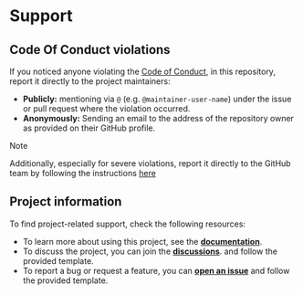<!--
SPDX-FileCopyrightText: © 2025 open-nudge <https://github.com/open-nudge>
SPDX-FileContributor: szymonmaszke <github@maszke.co>

SPDX-License-Identifier: Apache-2.0
-->

# Support

## Code Of Conduct violations

If you noticed anyone violating the [Code of Conduct](./CODE_OF_CONDUCT.md),
in this repository, report it directly to the project maintainers:

- __Publicly:__ mentioning via `@` (e.g. `@maintainer-user-name`) under the issue
    or pull request where the violation occurred.
- __Anonymously:__ Sending an email to the address of the repository owner
    as provided on their GitHub profile.

<!-- vale off -->

> [!NOTE]
> Additionally, especially for severe violations, report it
> directly to the GitHub team by following the instructions
> [here](https://docs.github.com/en/github/building-a-strong-community/reporting-abuse-or-spam)

<!-- vale on -->

## Project information

To find project-related support, check the following resources:

- To learn more about using this project, see the
    [__documentation__](https://open-nudge.github.io/comver).
- To discuss the project, you can join the
    [__discussions__](https://github.com/open-nudge/comver/discussions).
    and follow the provided template.
- To report a bug or request a feature, you can
    [__open an issue__](https://github.com/open-nudge/comver/issues)
    and follow the provided template.
